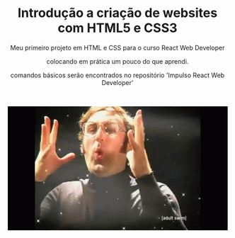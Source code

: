  <h1 align="center">Introdução a criação de websites com HTML5 e CSS3</h1>

<p align="center">Meu primeiro projeto em HTML e CSS para o curso  React Web Developer
<p align="center">colocando em prática um pouco do que aprendi.
<p align="center">comandos básicos serão encontrados no repositório 'Impulso React Web Developer'

​    

<center><img src="img\expansion.gif"></center>

